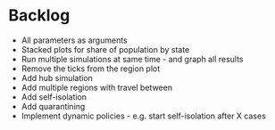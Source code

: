 # Backlog
- All parameters as arguments
- Stacked plots for share of population by state
- Run multiple simulations at same time - and graph all results
- Remove the ticks from the region plot
- Add hub simulation
- Add multiple regions with travel between
- Add self-isolation
- Add quarantining
- Implement dynamic policies - e.g. start self-isolation after X cases